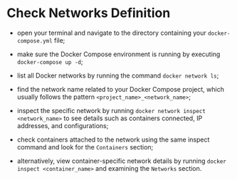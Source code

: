 # Check Networks Definition

- open your terminal and navigate to the directory containing your `docker-compose.yml` file;
- make sure the Docker Compose environment is running by executing `docker-compose up -d`;
- list all Docker networks by running the command `docker network ls`;


- find the network name related to your Docker Compose project, which usually follows the pattern `<project_name>_<network_name>`;
- inspect the specific network by running `docker network inspect <network_name>` to see details such as containers connected, IP addresses, and configurations;
- check containers attached to the network using the same inspect command and look for the `Containers` section;
 

- alternatively, view container-specific network details by running `docker inspect <container_name>` and examining the `Networks` section.
